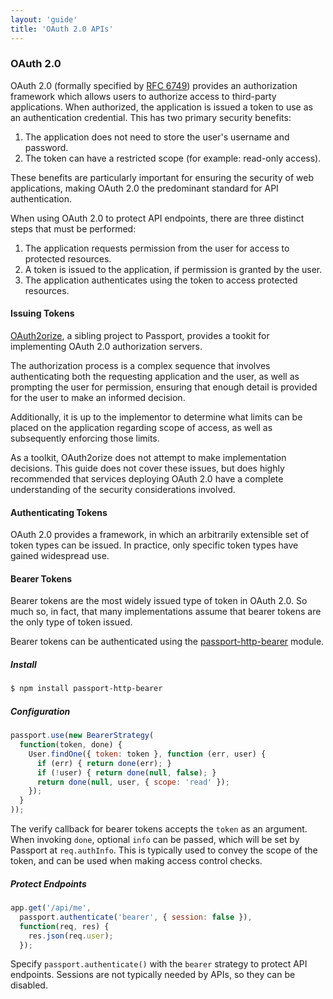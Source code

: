 ```yaml
---
layout: 'guide'
title: 'OAuth 2.0 APIs'
---
```


### OAuth 2.0

OAuth 2.0 (formally specified by [RFC 6749](http://tools.ietf.org/html/rfc6749))
provides an authorization framework which allows users to authorize access to
third-party applications.  When authorized, the application is issued a token to
use as an authentication credential.  This has two primary security benefits:

  1. The application does not need to store the user's username and password.
  2. The token can have a restricted scope (for example: read-only access).

These benefits are particularly important for ensuring the security of web
applications, making OAuth 2.0 the predominant standard for API authentication.

When using OAuth 2.0 to protect API endpoints, there are three distinct steps
that must be performed:

  1. The application requests permission from the user for access to protected
     resources.
  2. A token is issued to the application, if permission is granted by the user.
  3. The application authenticates using the token to access protected
     resources.
     
#### Issuing Tokens

[OAuth2orize](https://github.com/jaredhanson/oauth2orize), a sibling project to
Passport, provides a tookit for implementing OAuth 2.0 authorization servers.

The authorization process is a complex sequence that involves authenticating
both the requesting application and the user, as well as prompting the user for
permission, ensuring that enough detail is provided for the user to make an
informed decision.

Additionally, it is up to the implementor to determine what limits can be placed
on the application regarding scope of access, as well as subsequently enforcing
those limits.

As a toolkit, OAuth2orize does not attempt to make implementation decisions.
This guide does not cover these issues, but does highly recommended that
services deploying OAuth 2.0 have a complete understanding of the security
considerations involved.

#### Authenticating Tokens

OAuth 2.0 provides a framework, in which an arbitrarily extensible set of token
types can be issued.  In practice, only specific token types have gained
widespread use.

#### Bearer Tokens

Bearer tokens are the most widely issued type of token in OAuth 2.0.  So much
so, in fact, that many implementations assume that bearer tokens are the only
type of token issued.

Bearer tokens can be authenticated using the [passport-http-bearer](https://github.com/jaredhanson/passport-http-bearer)
module.

##### Install

```bash
$ npm install passport-http-bearer
```

##### Configuration

```javascript
passport.use(new BearerStrategy(
  function(token, done) {
    User.findOne({ token: token }, function (err, user) {
      if (err) { return done(err); }
      if (!user) { return done(null, false); }
      return done(null, user, { scope: 'read' });
    });
  }
));
```

The verify callback for bearer tokens accepts the `token` as an argument.
When invoking `done`, optional `info` can be passed, which will be set by
Passport at `req.authInfo`.  This is typically used to convey the scope of the
token, and can be used when making access control checks.

##### Protect Endpoints

```javascript
app.get('/api/me', 
  passport.authenticate('bearer', { session: false }),
  function(req, res) {
    res.json(req.user);
  });
```

Specify `passport.authenticate()` with the `bearer` strategy to protect API
endpoints.  Sessions are not typically needed by APIs, so they can be disabled.
